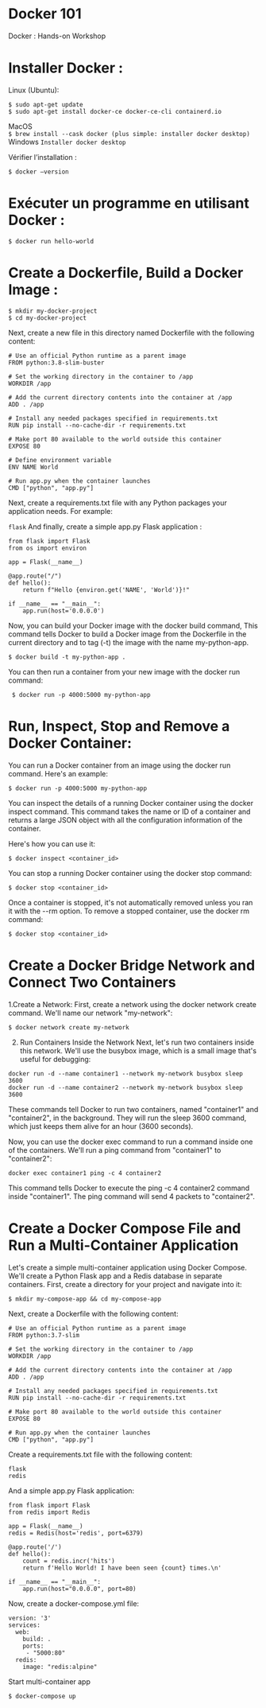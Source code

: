 # Docker 101

Docker : Hands-on Workshop 
 
# Installer Docker : 

Linux (Ubuntu):  
```
$ sudo apt-get update 
$ sudo apt-get install docker-ce docker-ce-cli containerd.io 
```
MacOS  
```$ brew install --cask docker (plus simple: installer docker desktop) ```
Windows 
```Installer docker desktop ```
 
Vérifier l’installation : 

```$ docker –version ```

# Exécuter un programme en utilisant Docker :

```$ docker run hello-world ```
# Create a Dockerfile, Build a Docker Image : 

```
$ mkdir my-docker-project 
$ cd my-docker-project 
```

Next, create a new file in this directory named Dockerfile with the following content: 

```
# Use an official Python runtime as a parent image 
FROM python:3.8-slim-buster 
  
# Set the working directory in the container to /app 
WORKDIR /app 
  
# Add the current directory contents into the container at /app 
ADD . /app 
  
# Install any needed packages specified in requirements.txt 
RUN pip install --no-cache-dir -r requirements.txt 
  
# Make port 80 available to the world outside this container 
EXPOSE 80 
  
# Define environment variable 
ENV NAME World 
  
# Run app.py when the container launches 
CMD ["python", "app.py"] 
```
Next, create a requirements.txt file with any Python packages your application needs. For example:

```flask```
And finally, create a simple app.py Flask application : 
``` 
from flask import Flask 
from os import environ 
  
app = Flask(__name__) 
  
@app.route("/") 
def hello(): 
    return f"Hello {environ.get('NAME', 'World')}!" 
  
if __name__ == "__main__": 
    app.run(host='0.0.0.0') 
```

Now, you can build your Docker image with the docker build command, 
This command tells Docker to build a Docker image from the Dockerfile in the current directory and to tag (-t) the image with the name my-python-app.

```$ docker build -t my-python-app . ```

You can then run a container from your new image with the docker run command:

``` $ docker run -p 4000:5000 my-python-app```


# Run, Inspect, Stop and Remove a Docker Container:
You can run a Docker container from an image using the docker run command. Here's an example:

```
$ docker run -p 4000:5000 my-python-app
```
You can inspect the details of a running Docker container using the docker inspect command.
This command takes the name or ID of a container and returns a large JSON object with all the configuration information of the container.

Here's how you can use it:

``` $ docker inspect <container_id> ```

You can stop a running Docker container using the docker stop command:

``` $ docker stop <container_id> ```

Once a container is stopped, it's not automatically removed unless you ran it with the --rm option. To remove a stopped container, use the docker rm command:

``` $ docker stop <container_id> ```


# Create a Docker Bridge Network and Connect Two Containers

1.Create a Network: First, create a network using the docker network create command. We'll name our network "my-network":

``` 
$ docker network create my-network
```

2. Run Containers Inside the Network
Next, let's run two containers inside this network. We'll use the busybox image, which is a small image that's useful for debugging:

```
docker run -d --name container1 --network my-network busybox sleep 3600
docker run -d --name container2 --network my-network busybox sleep 3600
```

These commands tell Docker to run two containers, named "container1" and "container2", in the background. 
They will run the sleep 3600 command, which just keeps them alive for an hour (3600 seconds).

Now, you can use the docker exec command to run a command inside one of the containers. We'll run a ping command from "container1" to "container2":

```
docker exec container1 ping -c 4 container2
```

This command tells Docker to execute the ping -c 4 container2 command inside "container1". The ping command will send 4 packets to "container2".

# Create a Docker Compose File and Run a Multi-Container Application

Let's create a simple multi-container application using Docker Compose. We'll create a Python Flask app and a Redis database in separate containers.
First, create a directory for your project and navigate into it:

``` $ mkdir my-compose-app && cd my-compose-app ```

Next, create a Dockerfile with the following content:

``` 
# Use an official Python runtime as a parent image
FROM python:3.7-slim

# Set the working directory in the container to /app
WORKDIR /app

# Add the current directory contents into the container at /app
ADD . /app

# Install any needed packages specified in requirements.txt
RUN pip install --no-cache-dir -r requirements.txt

# Make port 80 available to the world outside this container
EXPOSE 80

# Run app.py when the container launches
CMD ["python", "app.py"]

``` 

Create a requirements.txt file with the following content:

``` 
flask
redis
```

And a simple app.py Flask application:

```  
from flask import Flask
from redis import Redis

app = Flask(__name__)
redis = Redis(host='redis', port=6379)

@app.route('/')
def hello():
    count = redis.incr('hits')
    return f'Hello World! I have been seen {count} times.\n'

if __name__ == "__main__":
    app.run(host="0.0.0.0", port=80)

```

Now, create a docker-compose.yml file:

``` 
version: '3'
services:
  web:
    build: .
    ports:
     - "5000:80"
  redis:
    image: "redis:alpine"
```

Start multi-container app

```$ docker-compose up ```
